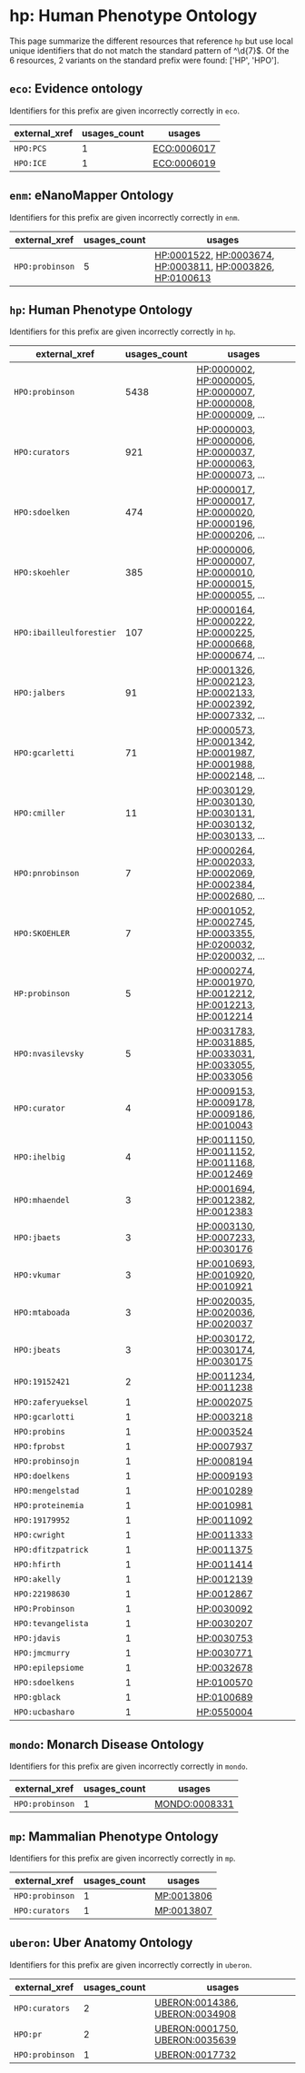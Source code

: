 # hp: Human Phenotype Ontology

This page summarize the different resources that reference `hp`
but use local unique identifiers that do not match the standard pattern of
^\d{7}$. Of the 6 resources,
2 variants on the standard prefix were found: ['HP', 'HPO'].

## `eco`: Evidence ontology

Identifiers for this prefix are given incorrectly correctly in `eco`.

| external_xref   |   usages_count | usages                                            |
|-----------------|----------------|---------------------------------------------------|
| `HPO:PCS`       |              1 | [ECO:0006017](https://bioregistry.io/ECO:0006017) |
| `HPO:ICE`       |              1 | [ECO:0006019](https://bioregistry.io/ECO:0006019) |

## `enm`: eNanoMapper Ontology

Identifiers for this prefix are given incorrectly correctly in `enm`.

| external_xref   |   usages_count | usages                                                                                                                                                                                                                                              |
|-----------------|----------------|-----------------------------------------------------------------------------------------------------------------------------------------------------------------------------------------------------------------------------------------------------|
| `HPO:probinson` |              5 | [HP:0001522](https://bioregistry.io/HP:0001522), [HP:0003674](https://bioregistry.io/HP:0003674), [HP:0003811](https://bioregistry.io/HP:0003811), [HP:0003826](https://bioregistry.io/HP:0003826), [HP:0100613](https://bioregistry.io/HP:0100613) |

## `hp`: Human Phenotype Ontology

Identifiers for this prefix are given incorrectly correctly in `hp`.

| external_xref            |   usages_count | usages                                                                                                                                                                                                                                                   |
|--------------------------|----------------|----------------------------------------------------------------------------------------------------------------------------------------------------------------------------------------------------------------------------------------------------------|
| `HPO:probinson`          |           5438 | [HP:0000002](https://bioregistry.io/HP:0000002), [HP:0000005](https://bioregistry.io/HP:0000005), [HP:0000007](https://bioregistry.io/HP:0000007), [HP:0000008](https://bioregistry.io/HP:0000008), [HP:0000009](https://bioregistry.io/HP:0000009), ... |
| `HPO:curators`           |            921 | [HP:0000003](https://bioregistry.io/HP:0000003), [HP:0000006](https://bioregistry.io/HP:0000006), [HP:0000037](https://bioregistry.io/HP:0000037), [HP:0000063](https://bioregistry.io/HP:0000063), [HP:0000073](https://bioregistry.io/HP:0000073), ... |
| `HPO:sdoelken`           |            474 | [HP:0000017](https://bioregistry.io/HP:0000017), [HP:0000017](https://bioregistry.io/HP:0000017), [HP:0000020](https://bioregistry.io/HP:0000020), [HP:0000196](https://bioregistry.io/HP:0000196), [HP:0000206](https://bioregistry.io/HP:0000206), ... |
| `HPO:skoehler`           |            385 | [HP:0000006](https://bioregistry.io/HP:0000006), [HP:0000007](https://bioregistry.io/HP:0000007), [HP:0000010](https://bioregistry.io/HP:0000010), [HP:0000015](https://bioregistry.io/HP:0000015), [HP:0000055](https://bioregistry.io/HP:0000055), ... |
| `HPO:ibailleulforestier` |            107 | [HP:0000164](https://bioregistry.io/HP:0000164), [HP:0000222](https://bioregistry.io/HP:0000222), [HP:0000225](https://bioregistry.io/HP:0000225), [HP:0000668](https://bioregistry.io/HP:0000668), [HP:0000674](https://bioregistry.io/HP:0000674), ... |
| `HPO:jalbers`            |             91 | [HP:0001326](https://bioregistry.io/HP:0001326), [HP:0002123](https://bioregistry.io/HP:0002123), [HP:0002133](https://bioregistry.io/HP:0002133), [HP:0002392](https://bioregistry.io/HP:0002392), [HP:0007332](https://bioregistry.io/HP:0007332), ... |
| `HPO:gcarletti`          |             71 | [HP:0000573](https://bioregistry.io/HP:0000573), [HP:0001342](https://bioregistry.io/HP:0001342), [HP:0001987](https://bioregistry.io/HP:0001987), [HP:0001988](https://bioregistry.io/HP:0001988), [HP:0002148](https://bioregistry.io/HP:0002148), ... |
| `HPO:cmiller`            |             11 | [HP:0030129](https://bioregistry.io/HP:0030129), [HP:0030130](https://bioregistry.io/HP:0030130), [HP:0030131](https://bioregistry.io/HP:0030131), [HP:0030132](https://bioregistry.io/HP:0030132), [HP:0030133](https://bioregistry.io/HP:0030133), ... |
| `HPO:pnrobinson`         |              7 | [HP:0000264](https://bioregistry.io/HP:0000264), [HP:0002033](https://bioregistry.io/HP:0002033), [HP:0002069](https://bioregistry.io/HP:0002069), [HP:0002384](https://bioregistry.io/HP:0002384), [HP:0002680](https://bioregistry.io/HP:0002680), ... |
| `HPO:SKOEHLER`           |              7 | [HP:0001052](https://bioregistry.io/HP:0001052), [HP:0002745](https://bioregistry.io/HP:0002745), [HP:0003355](https://bioregistry.io/HP:0003355), [HP:0200032](https://bioregistry.io/HP:0200032), [HP:0200032](https://bioregistry.io/HP:0200032), ... |
| `HP:probinson`           |              5 | [HP:0000274](https://bioregistry.io/HP:0000274), [HP:0001970](https://bioregistry.io/HP:0001970), [HP:0012212](https://bioregistry.io/HP:0012212), [HP:0012213](https://bioregistry.io/HP:0012213), [HP:0012214](https://bioregistry.io/HP:0012214)      |
| `HPO:nvasilevsky`        |              5 | [HP:0031783](https://bioregistry.io/HP:0031783), [HP:0031885](https://bioregistry.io/HP:0031885), [HP:0033031](https://bioregistry.io/HP:0033031), [HP:0033055](https://bioregistry.io/HP:0033055), [HP:0033056](https://bioregistry.io/HP:0033056)      |
| `HPO:curator`            |              4 | [HP:0009153](https://bioregistry.io/HP:0009153), [HP:0009178](https://bioregistry.io/HP:0009178), [HP:0009186](https://bioregistry.io/HP:0009186), [HP:0010043](https://bioregistry.io/HP:0010043)                                                       |
| `HPO:ihelbig`            |              4 | [HP:0011150](https://bioregistry.io/HP:0011150), [HP:0011152](https://bioregistry.io/HP:0011152), [HP:0011168](https://bioregistry.io/HP:0011168), [HP:0012469](https://bioregistry.io/HP:0012469)                                                       |
| `HPO:mhaendel`           |              3 | [HP:0001694](https://bioregistry.io/HP:0001694), [HP:0012382](https://bioregistry.io/HP:0012382), [HP:0012383](https://bioregistry.io/HP:0012383)                                                                                                        |
| `HPO:jbaets`             |              3 | [HP:0003130](https://bioregistry.io/HP:0003130), [HP:0007233](https://bioregistry.io/HP:0007233), [HP:0030176](https://bioregistry.io/HP:0030176)                                                                                                        |
| `HPO:vkumar`             |              3 | [HP:0010693](https://bioregistry.io/HP:0010693), [HP:0010920](https://bioregistry.io/HP:0010920), [HP:0010921](https://bioregistry.io/HP:0010921)                                                                                                        |
| `HPO:mtaboada`           |              3 | [HP:0020035](https://bioregistry.io/HP:0020035), [HP:0020036](https://bioregistry.io/HP:0020036), [HP:0020037](https://bioregistry.io/HP:0020037)                                                                                                        |
| `HPO:jbeats`             |              3 | [HP:0030172](https://bioregistry.io/HP:0030172), [HP:0030174](https://bioregistry.io/HP:0030174), [HP:0030175](https://bioregistry.io/HP:0030175)                                                                                                        |
| `HPO:19152421`           |              2 | [HP:0011234](https://bioregistry.io/HP:0011234), [HP:0011238](https://bioregistry.io/HP:0011238)                                                                                                                                                         |
| `HPO:zaferyueksel`       |              1 | [HP:0002075](https://bioregistry.io/HP:0002075)                                                                                                                                                                                                          |
| `HPO:gcarlotti`          |              1 | [HP:0003218](https://bioregistry.io/HP:0003218)                                                                                                                                                                                                          |
| `HPO:probins`            |              1 | [HP:0003524](https://bioregistry.io/HP:0003524)                                                                                                                                                                                                          |
| `HPO:fprobst`            |              1 | [HP:0007937](https://bioregistry.io/HP:0007937)                                                                                                                                                                                                          |
| `HPO:probinsojn`         |              1 | [HP:0008194](https://bioregistry.io/HP:0008194)                                                                                                                                                                                                          |
| `HPO:doelkens`           |              1 | [HP:0009193](https://bioregistry.io/HP:0009193)                                                                                                                                                                                                          |
| `HPO:mengelstad`         |              1 | [HP:0010289](https://bioregistry.io/HP:0010289)                                                                                                                                                                                                          |
| `HPO:proteinemia`        |              1 | [HP:0010981](https://bioregistry.io/HP:0010981)                                                                                                                                                                                                          |
| `HPO:19179952`           |              1 | [HP:0011092](https://bioregistry.io/HP:0011092)                                                                                                                                                                                                          |
| `HPO:cwright`            |              1 | [HP:0011333](https://bioregistry.io/HP:0011333)                                                                                                                                                                                                          |
| `HPO:dfitzpatrick`       |              1 | [HP:0011375](https://bioregistry.io/HP:0011375)                                                                                                                                                                                                          |
| `HPO:hfirth`             |              1 | [HP:0011414](https://bioregistry.io/HP:0011414)                                                                                                                                                                                                          |
| `HPO:akelly`             |              1 | [HP:0012139](https://bioregistry.io/HP:0012139)                                                                                                                                                                                                          |
| `HPO:22198630`           |              1 | [HP:0012867](https://bioregistry.io/HP:0012867)                                                                                                                                                                                                          |
| `HPO:Probinson`          |              1 | [HP:0030092](https://bioregistry.io/HP:0030092)                                                                                                                                                                                                          |
| `HPO:tevangelista`       |              1 | [HP:0030207](https://bioregistry.io/HP:0030207)                                                                                                                                                                                                          |
| `HPO:jdavis`             |              1 | [HP:0030753](https://bioregistry.io/HP:0030753)                                                                                                                                                                                                          |
| `HPO:jmcmurry`           |              1 | [HP:0030771](https://bioregistry.io/HP:0030771)                                                                                                                                                                                                          |
| `HPO:epilepsiome`        |              1 | [HP:0032678](https://bioregistry.io/HP:0032678)                                                                                                                                                                                                          |
| `HPO:sdoelkens`          |              1 | [HP:0100570](https://bioregistry.io/HP:0100570)                                                                                                                                                                                                          |
| `HPO:gblack`             |              1 | [HP:0100689](https://bioregistry.io/HP:0100689)                                                                                                                                                                                                          |
| `HPO:ucbasharo`          |              1 | [HP:0550004](https://bioregistry.io/HP:0550004)                                                                                                                                                                                                          |

## `mondo`: Monarch Disease Ontology

Identifiers for this prefix are given incorrectly correctly in `mondo`.

| external_xref   |   usages_count | usages                                                |
|-----------------|----------------|-------------------------------------------------------|
| `HPO:probinson` |              1 | [MONDO:0008331](https://bioregistry.io/MONDO:0008331) |

## `mp`: Mammalian Phenotype Ontology

Identifiers for this prefix are given incorrectly correctly in `mp`.

| external_xref   |   usages_count | usages                                          |
|-----------------|----------------|-------------------------------------------------|
| `HPO:probinson` |              1 | [MP:0013806](https://bioregistry.io/MP:0013806) |
| `HPO:curators`  |              1 | [MP:0013807](https://bioregistry.io/MP:0013807) |

## `uberon`: Uber Anatomy Ontology

Identifiers for this prefix are given incorrectly correctly in `uberon`.

| external_xref   |   usages_count | usages                                                                                                           |
|-----------------|----------------|------------------------------------------------------------------------------------------------------------------|
| `HPO:curators`  |              2 | [UBERON:0014386](https://bioregistry.io/UBERON:0014386), [UBERON:0034908](https://bioregistry.io/UBERON:0034908) |
| `HPO:pr`        |              2 | [UBERON:0001750](https://bioregistry.io/UBERON:0001750), [UBERON:0035639](https://bioregistry.io/UBERON:0035639) |
| `HPO:probinson` |              1 | [UBERON:0017732](https://bioregistry.io/UBERON:0017732)                                                          |

